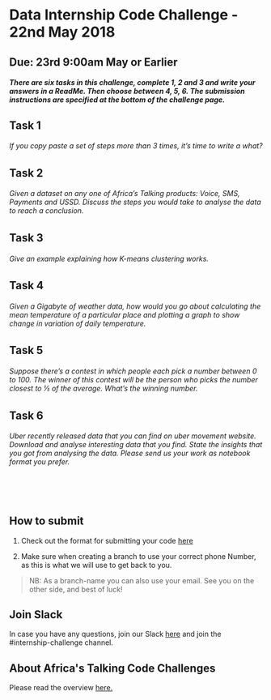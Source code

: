 # Data Internship Code Challenge - 22nd May 2018
## Due: 23rd 9:00am May or Earlier


##### There are six tasks in this challenge, <b>complete 1, 2 and 3 and write your answers in a ReadMe</b>. Then <b>choose between 4, 5, 6</b>. The submission instructions are specified at the bottom of the challenge page.

## Task 1
###### If you copy paste a set of steps more than 3 times, it’s time to write a what?


## Task 2
###### Given a dataset on any one of Africa’s Talking products: Voice, SMS, Payments and USSD. Discuss the steps you would take to analyse the data to reach a conclusion.

## Task 3
###### Give an example explaining how K-means clustering works.

## Task 4
###### Given a Gigabyte of weather data, how would you go about calculating the mean temperature of a particular place and plotting a graph to show change in variation of daily temperature.

## Task 5
###### Suppose there’s a contest in which people each pick a number between 0 to 100. The winner of this contest will be the person who picks the number closest to ⅕ of the average. What’s the winning number.

## Task 6
###### Uber recently released data that you can find on uber movement website. Download and analyse interesting data that you find. State the insights that you got from analysing the data. Please send us your work as notebook format you prefer.

<br><br>

## How to submit
1. Check out the format for submitting your code [here](http://atdevoutreach.viewdocs.io/DataInternshipCodeChallengeMay2018/CodeChallengeSteps/)

2.  Make sure when creating a branch to use your correct phone Number, as this is what we will use to get back to you.

> NB: As a branch-name you can also use your email.
> See you on the other side, and best of luck!


## Join Slack
In case you have any questions, join our Slack [here](https://slackin-africastalking.now.sh/) and join the #internship-challenge channel.

## About Africa's Talking Code Challenges
Please read the overview [here.](http://atdevoutreach.viewdocs.io/DataInternshipCodeChallengeMay2018/)

